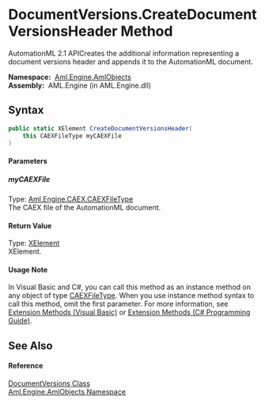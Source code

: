 DocumentVersions.CreateDocumentVersionsHeader Method
====================================================
AutomationML 2.1 APICreates the additional information representing a document versions header and appends it to the AutomationML document.

  **Namespace:**  [Aml.Engine.AmlObjects][1]  
  **Assembly:**  AML.Engine (in AML.Engine.dll)

Syntax
------

```csharp
public static XElement CreateDocumentVersionsHeader(
	this CAEXFileType myCAEXFile
)
```

#### Parameters

##### *myCAEXFile*
Type: [Aml.Engine.CAEX.CAEXFileType][2]  
 The CAEX file of the AutomationML document.

#### Return Value
Type: [XElement][3]  
 XElement. 
#### Usage Note
In Visual Basic and C#, you can call this method as an instance method on any object of type [CAEXFileType][2]. When you use instance method syntax to call this method, omit the first parameter. For more information, see [Extension Methods (Visual Basic)][4] or [Extension Methods (C# Programming Guide)][5].

See Also
--------

#### Reference
[DocumentVersions Class][6]  
[Aml.Engine.AmlObjects Namespace][1]  

[1]: ../README.md
[2]: ../../Aml.Engine.CAEX/CAEXFileType/README.md
[3]: https://docs.microsoft.com/dotnet/api/system.xml.linq.xelement
[4]: https://docs.microsoft.com/dotnet/visual-basic/programming-guide/language-features/procedures/extension-methods
[5]: https://docs.microsoft.com/dotnet/csharp/programming-guide/classes-and-structs/extension-methods
[6]: README.md
[7]: https://www.automationml.org
[8]: ../../icons/logoShade.png